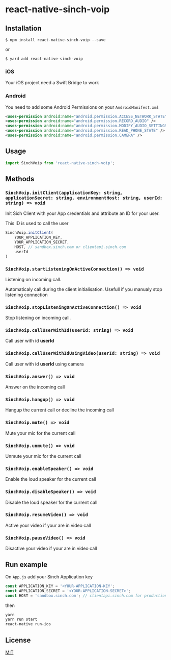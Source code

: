 # react-native-sinch-voip

## Installation

`$ npm install react-native-sinch-voip --save`

or

`$ yard add react-native-sinch-voip`

### iOS

Your iOS project need a Swift Bridge to work

### Android

You need to add some Android Permissions on your `AndroidManifest.xml`

```xml
<uses-permission android:name="android.permission.ACCESS_NETWORK_STATE" />
<uses-permission android:name="android.permission.RECORD_AUDIO" />
<uses-permission android:name="android.permission.MODIFY_AUDIO_SETTINGS" />
<uses-permission android:name="android.permission.READ_PHONE_STATE" />
<uses-permission android:name="android.permission.CAMERA" />
```

## Usage

```javascript
import SinchVoip from 'react-native-sinch-voip';
```

## Methods

### `SinchVoip.initClient(applicationKey: string, applicationSecret: string, environmentHost: string, userId: string) => void`

Init Sich Client with your App credentials and attribute an ID for your user.

This ID is used to call the user

```js
SinchVoip.initClient(
    YOUR_APPLICATION_KEY,
    YOUR_APPLICATION_SECRET,
    HOST, // sandbox.sinch.com or clientapi.sinch.com
    userId
)
```

### `SinchVoip.startListeningOnActiveConnection() => void`

Listening on incoming call.

Automaticaly call during the client initialisation. Usefull if you manualy stop listening connection

### `SinchVoip.stopListeningOnActiveConnection() => void`

Stop listening on incoming call.

### `SinchVoip.callUserWithId(userId: string) => void`

Call user with id **userId**

### `SinchVoip.callUserWithIdUsingVideo(userId: string) => void`

Call user with id **userId** using camera

### `SinchVoip.answer() => void`

Answer on the incoming call

### `SinchVoip.hangup() => void`

Hangup the current call or decline the incoming call

### `SinchVoip.mute() => void`

Mute your mic for the current call

### `SinchVoip.unmute() => void`

Unmute your mic for the current call

### `SinchVoip.enableSpeaker() => void`

Enable the loud speaker for the current call

### `SinchVoip.disableSpeaker() => void`

Disable the loud speaker for the current call

### `SinchVoip.resumeVideo() => void`

Active your video if your are in video call

### `SinchVoip.pauseVideo() => void`

Disactive your video if your are in video call

## Run example

On `App.js` add your Sinch Application key

```js
const APPLICATION_KEY = '<YOUR-APPLICATION-KEY';
const APPLICATION_SECRET = '<YOUR-APPLICATION-SECRET>';
const HOST = 'sandbox.sinch.com'; // clientapi.sinch.com for production
```

then

```sh
yarn
yarn run start
react-native run-ios
```

## License

[MIT](/LICENSE)
